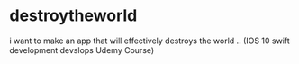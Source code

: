 # destroytheworld
i want to make an app that will effectively destroys the world .. (IOS 10 swift development devslops Udemy Course) 
